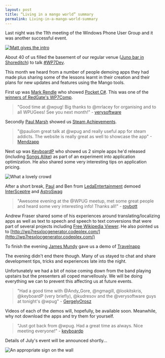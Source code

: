 ```yaml
---
layout: post
title: “Living in a mango world” summary
permalink: Living-in-a-mango-world-summary
---
```


Last night was the 11th meeting of the Windows Phone User Group and it was another successful event.

[![Matt gives the intro](http://wpug.net/images/328049364.jpg)](http://twitpic.com/5fb8ic)

About 40 of us filled the basement of our regular venue ([Juno bar in Shoreditch](http://www.junoshoreditch.co.uk/)) to talk [#WP7Dev](http://twitter.com/#!/search/%23wp7dev).

This month we heard from a number of people demoing apps they had made plus sharing some of the lessons learnt in their creation and their plans for new updates and features using the Mango tools.

First up was [Mark Rendle](http://twitter.com/#!/markrendle) who showed [Pocket C#](http://social.zune.net/redirect?type=phoneApp&id=2f840483-0a54-e011-854c-00237de2db9e). This was one of the [winners of RedGate's WP7Comp](http://wp7comp.posterous.com/red-gate-softwares-windows-phone-7-competitio).

> "Good time at @wpug! Big thanks to @mrlacey for organising and to all WPUGees! See you next month!" - [verysoftware](http://twitter.com/#!/verysoftware/status/83681619487113216)

Secondly [Paul Marsh](http://twitter.com/#!/pauliom) showed us [Steam Achievements](http://social.zune.net/redirect?type=phoneApp&id=75d6f30c-0f8b-e011-986b-78e7d1fa76f8).

> "@pauliom great talk at @wpug and really useful app for steam addicts. The website is really great as well to showcase the app" -[Mendzapp](http://twitter.com/#!/Mendzapp/status/83691658000080896)

Next up was [KeyboardP](http://twitter.com/#!/keyboardP) who showed us 2 simple apps he'd released (including [Songs Alike](http://social.zune.net/redirect?type=phoneApp&id=3b313436-2495-e011-986b-78e7d1fa76f8)) as part of an experiment into application optimization. He also shared some very interesting tips on application pricing.

![What a lovely crowd](http://wpug.net/images/WP_000196.jpg)

After a short break, [Paul](http://twitter.com/#!/pauliharman) and Ben from [LedaEntertainment](http://twitter.com/#!/ledaentertain) demoed [InterSceptre](http://social.zune.net/redirect?type=phoneApp&id=92714050-f17a-e011-986b-78e7d1fa76f8) and [AstroSwag](http://social.zune.net/redirect?type=phoneApp&id=4bbc8376-9886-e011-986b-78e7d1fa76f8)

> "Awesome evening at the @WPUG meetup, met some great people and heard some very interesting info! Thanks all!" - [roybott](http://twitter.com/#!/Roybott/status/83673530495016962)

Andrew Fraser shared some of his experiences around translating/localizing apps as well as text to speech and speech to text conversions that were part of several projects including [Free Wikipedia Viewer](http://social.zune.net/redirect?type=phoneApp&id=3a50d92c-3205-e011-9264-00237de2db9e). He also pointed us to [http://wp7resxlocgenerator.codeplex.com/](http://wp7resxlocgenerator.codeplex.com/)

To finish the evening [James Mundy](http://twitter.com/#!/Mendzapp) gave us a demo of [Travelnapp](http://ow.ly/5esOv)

The evening didn't end there though. Many of us stayed to chat and share development tips, tricks and experiences late into the night.

Unfortunately we had a bit of noise coming down from the band playing upstairs but the presenters all coped marvellously. We will be doing everything we can to prevent this affecting us at future events.

> "Had a good time with @Andy\_Gore, @ngmagill, @lookitskris, @keyboardP (very briefly), @kudresov and the @verysoftware guys at tonight's @wpug" - [GergelyOrosz](http://twitter.com/#!/GergelyOrosz/status/83659043012489216)

Videos of each of the demos will, hopefully, be available soon. Meanwhile, why not download the apps and try them for yourself.

> "Just got back from @wpug. Had a great time as always. Nice meeting everyone!" - [keyboardp](http://twitter.com/#!/keyboardP/status/83671372215226368)

Details of July's event will be announced shortly...

![An appropriate sign on the wall](http://wpug.net/images/WP_000193.jpg)
